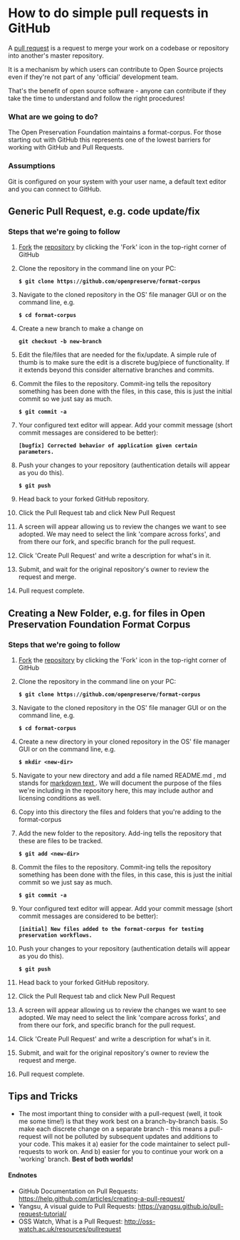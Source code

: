 # How to do simple pull requests in GitHub

A [pull request](https://help.github.com/articles/about-pull-requests/) is a request to merge your work on a codebase or repository into another's master repository.

It is a mechanism by which users can contribute to Open Source projects even if they're not part of any 'official'
development team.

That's the benefit of open source software - anyone can contribute if they take the time to understand and follow the right procedures!

### What are we going to do?

The Open Preservation Foundation maintains a format-corpus. For those starting out with GitHub this represents one of
the lowest barriers for working with GitHub and Pull Requests.

### Assumptions

Git is configured on your system with your user name, a default text editor and you can connect to GitHub.

## Generic Pull Request, e.g. code update/fix

### Steps that we're going to follow

1. [Fork](https://help.github.com/articles/fork-a-repo/) the [repository](https://github.com/openpreserve/format-corpus) by clicking the 'Fork' icon in the top-right corner of GitHub
2. Clone the repository in the command line on your PC:

   **`$ git clone https://github.com/openpreserve/format-corpus`**

3. Navigate to the cloned repository in the OS' file manager GUI or on the command line, e.g.

   **`$ cd format-corpus`**

4. Create a new branch to make a change on

   **`git checkout -b new-branch`**

5. Edit the file/files that are needed for the fix/update. A simple rule of thumb is to make sure the edit is a discrete bug/piece of functionality. If it extends beyond this consider alternative branches and commits.

6. Commit the files to the repository. Commit-ing tells the repository something has been done with the files, in this case, this is just the initial commit so we just say as much.

   **`$ git commit -a`**

7. Your configured text editor will appear. Add your commit message (short commit messages are considered to be better):

   **`[bugfix] Corrected behavior of application given certain parameters.`**

8. Push your changes to your repository (authentication details will appear as you do this).

   **`$ git push`**

9. Head back to your forked GitHub repository.
10. Click the Pull Request tab and click New Pull Request
11. A screen will appear allowing us to review the changes we want to see adopted. We may need to select the link 'compare across forks', and from there our fork, and specific branch for the pull request.
12. Click 'Create Pull Request' and write a description for what's in it.
13. Submit, and wait for the original repository's owner to review the request and merge.
14. Pull request complete.

## Creating a New Folder, e.g. for files in Open Preservation Foundation Format Corpus

### Steps that we're going to follow

1. [Fork](https://help.github.com/articles/fork-a-repo/) the [repository](https://github.com/openpreserve/format-corpus) by clicking the 'Fork' icon in the top-right corner of GitHub
2. Clone the repository in the command line on your PC:

   **`$ git clone https://github.com/openpreserve/format-corpus`**

3. Navigate to the cloned repository in the OS' file manager GUI or on the command line, e.g.

   **`$ cd format-corpus`**

4. Create a new directory in your cloned repository in the OS' file manager GUI or on the command line, e.g.

   **`$ mkdir <new-dir>`**

5. Navigate to your new directory and add a file named README.md , md stands for [markdown text ](https://en.wikipedia.org/wiki/Markdown). We will document the purpose of the files we're including in the repository here, this may include author and licensing conditions as well.
6. Copy into this directory the files and folders that you're adding to the format-corpus

7. Add the new folder to the repository. Add-ing tells the repository that these are files to be tracked.

   **`$ git add <new-dir>`**

8. Commit the files to the repository. Commit-ing tells the repository something has been done with the files, in this case, this is just the initial commit so we just say as much.

   **`$ git commit -a`**

9. Your configured text editor will appear. Add your commit message (short commit messages are considered to be better):

   **`[initial] New files added to the format-corpus for testing preservation workflows.`**

10. Push your changes to your repository (authentication details will appear as you do this).

    **`$ git push`**

11. Head back to your forked GitHub repository.
12. Click the Pull Request tab and click New Pull Request
13. A screen will appear allowing us to review the changes we want to see adopted. We may need to select the link 'compare across forks', and from there our fork, and specific branch for the pull request.
14. Click 'Create Pull Request' and write a description for what's in it.
15. Submit, and wait for the original repository's owner to review the request and merge.
16. Pull request complete.

## Tips and Tricks

- The most important thing to consider with a pull-request (well, it took me some time!) is that they work best on a branch-by-branch basis. So make each discrete change on a separate branch - this means a pull-request will not be polluted by subsequent updates and additions to your code. This makes it a) easier for the code maintainer to select pull-requests to work on. And b) easier for you to continue your work on a 'working' branch. **Best of both worlds!**

#### Endnotes

- GitHub Documentation on Pull Requests: https://help.github.com/articles/creating-a-pull-request/
- Yangsu, A visual guide to Pull Requests: https://yangsu.github.io/pull-request-tutorial/
- OSS Watch, What is a Pull Request: http://oss-watch.ac.uk/resources/pullrequest
